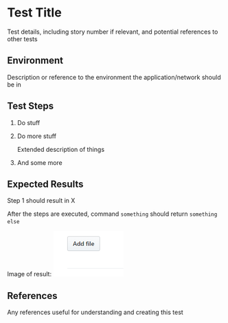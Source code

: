 # Test Title

Test details, including story number if relevant, and potential references to other tests

## Environment

Description or reference to the environment the application/network should be in

## Test Steps

1. Do stuff
2. Do more stuff

    Extended description of things
  
3. And some more

## Expected Results

Step 1 should result in X

After the steps are executed, command `something` should return `something else`

Image of result: ![test result](https://raw.githubusercontent.com/qtumproject/qtum-itds/master/images/add_file.png)

## References

Any references useful for understanding and creating this test
